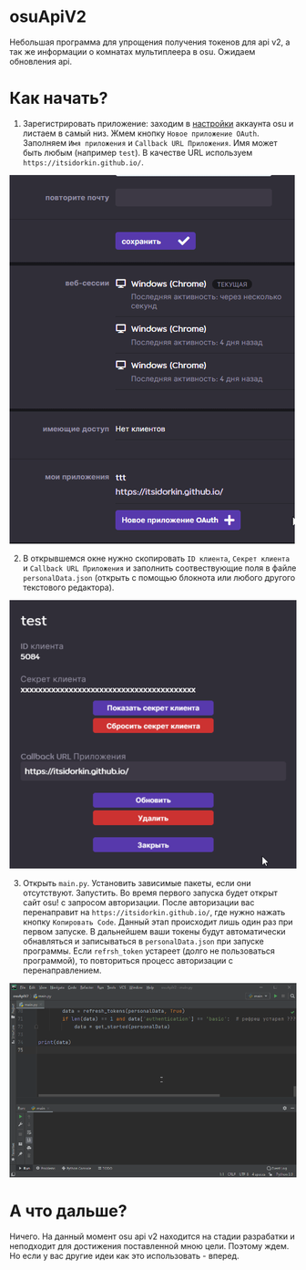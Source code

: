 # osuApiV2
 Небольшая программа для упрощения получения токенов для api v2, а так же информации о комнатах мультиплеера в osu. Ожидаем обновления api.
# Как начать?
1. Зарегистрировать приложение: заходим в [настройки](https://osu.ppy.sh/home/account/edit) аккаунта osu и листаем в самый низ. Жмем кнопку `Новое приложение OAuth`. Заполняем `Имя приложения` и `Callback URL Приложения`. Имя может быть любым (например `test`). В качестве URL используем `https://itsidorkin.github.io/`.

![](readmeSrc/1.gif)

2. В открывшемся окне нужно скопировать `ID клиента`, `Секрет клиента` и `Callback URL Приложения` и заполнить соотвествующие поля в файле `personalData.json` (открыть с помощью блокнота или любого другого текстового редактора). 

![](readmeSrc/2.gif)

3. Открыть `main.py`. Установить зависимые пакеты, если они отсутствуют. Запустить. Во время первого запуска будет открыт сайт osu! c запросом авторизации. После авторизации вас перенаправит на `https://itsidorkin.github.io/`, где нужно нажать кнопку `Копировать Code`. Данный этап происходит лишь один раз при первом запуске. В дальнейшем ваши токены будут автоматически обнавляться и записываться в `personalData.json` при запуске программы. Если `refrsh_token` устареет (долго не пользоваться программой), то повториться процесс авторизации с перенаправлением.

![](readmeSrc/3.gif)

# А что дальше?
Ничего. На данный момент osu api v2 находится на стадии разрабатки и неподходит для достижения поставленной мною цели. Поэтому ждем. Но если у вас другие идеи как это использовать - вперед.
